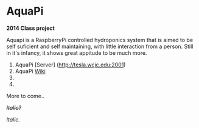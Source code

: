 AquaPi
======

<b>2014 Class project</b>

Aquapi is a RaspberryPi controlled hydroponics system that is aimed to be self suficient and self maintaining, with little interaction from a person. 
Still in it's infancy, it shows great appitude to be much more.


1. AquaPi [Server] (http://tesla.wcjc.edu:2001)
2. AquaPi [Wiki](https://github.com/electrodynatronic/AquaPi/wiki)
3. 
4. 

More to come..


<strike>*Italic?*</strike>

<i>Italic.</i>
